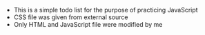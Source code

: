 - This is a simple todo list for the purpose of practicing JavaScript
- CSS file was given from external source
- Only HTML and JavaScript file were modified by me
